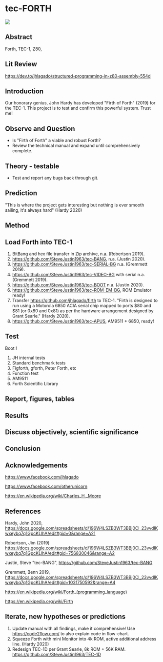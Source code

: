 # tec-FORTH

![](https://github.com/SteveJustin1963/tec-FORTH/blob/master/forth3d-1.png)

## Abstract
Forth, TEC-1, Z80, 

## Lit Review
https://dev.to/jhlagado/structured-programming-in-z80-assembly-554d

## Introduction 

Our honorary genius, John Hardy has developed "Firth of Forth" (2019) for the TEC-1. This project is to test and confirm this powerful system. Trust me!

## Observe and Question 
* Is "Firth of Forth" a viable and robust Forth?
* Review the technical manual and expand until comprehensively complete.

 
## Theory - testable
* Test and report any bugs back through git. 


## Prediction
"This is where the project gets interesting but nothing is ever smooth sailing, it's always hard" (Hardy 2020)

## Method 

## Load Forth into TEC-1
1. BitBang and hex file transfer in Zip archive, n.a. (Robertson 2019).
2. https://github.com/SteveJustin1963/tec-BANG, n.a. (Justin 2020).
3. https://github.com/SteveJustin1963/tec-SERIAL-BG n.a. (Gremmett 2019).
3. https://github.com/SteveJustin1963/tec-VIDEO-BG with serial n.a. (Gremmett 2019).
4. https://github.com/SteveJustin1963/tec-BOOT n.a. (Justin 2020).
5. https://github.com/SteveJustin1963/tec-ROM-EM-BG, ROM Emulator ready!
6. Transfer https://github.com/jhlagado/firth to TEC-1. "Firth is designed to run using a Motorola 6850 ACIA serial chip mapped to ports $80 and $81 (or 0x80 and 0x81) as per the hardware arrangement designed by Grant Searle." (Hardy 2020). 
8. https://github.com/SteveJustin1963/tec-APUS, AM9511 + 6850, ready!

## Test
Boot !
1. JH internal tests
2. Standard benchmark tests  
3. Figforth, gforth, Peter Forth, etc
4. Function test
5. AM9511
6. Forth Scientific Library

## Report, figures, tables

## Results

## Discuss objectively, scientific significance 

## Conclusion 

## Acknowledgements

https://www.facebook.com/jhlagado

https://www.facebook.com/otherunicorn

https://en.wikipedia.org/wiki/Charles_H._Moore

## References

Hardy, John 2020, https://docs.google.com/spreadsheets/d/196W4LSZB3WT3BBj0CI_23vvdlKwxeybq7q1GpcKLlhA/edit#gid=0&range=A21

Robertson, Jim (2019) https://docs.google.com/spreadsheets/d/196W4LSZB3WT3BBj0CI_23vvdlKwxeybq7q1GpcKLlhA/edit#gid=756830046&range=A2 

Justin, Steve "tec-BANG", https://github.com/SteveJustin1963/tec-BANG

Gremmett, Benn 2019, https://docs.google.com/spreadsheets/d/196W4LSZB3WT3BBj0CI_23vvdlKwxeybq7q1GpcKLlhA/edit#gid=1031750592&range=A4

https://en.wikipedia.org/wiki/Forth_(programming_language)

https://en.wikipedia.org/wiki/Firth

## Iterate, new hypotheses or predictions

1. Update manual with all findings, make it comprehensive! 
Use https://code2flow.com/ to also explain code in flow-chart.
2. Squeeze Forth with mini Monitor into 4k ROM, active additional address line. (Hardy 2020)
3. Redesign TEC-1D per Grant Searle, 8k ROM + 56K RAM. https://github.com/SteveJustin1963/TEC-1D





